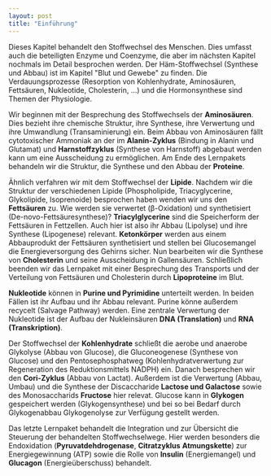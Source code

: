 ```yaml
---
layout: post
title: "Einführung"
---
```

Dieses Kapitel behandelt den Stoffwechsel des Menschen. Dies umfasst auch die beteiligten Enzyme und Coenzyme, die aber im nächsten Kapitel nochmals im Detail besprochen werden. Der Häm-Stoffwechsel (Synthese und Abbau) ist im Kapitel "Blut und Gewebe" zu finden. Die Verdauungsprozesse (Resorption von Kohlenhydrate, Aminosäuren, Fettsäuren, Nukleotide, Cholesterin, ...) und die Hormonsynthese sind Themen der Physiologie.

Wir beginnen mit der Besprechung des Stoffwechsels der **Aminosäuren**. Dies bezieht ihre chemische Struktur, ihre Synthese, ihre Verwertung und ihre Umwandlung (Transaminierung) ein. Beim Abbau von Aminosäuren fällt cytotoxischer Ammoniak an der im **Alanin-Zyklus** (Bindung in Alanin und Glutamat) und **Harnstoffzyklus** (Synthese von Harnstoff) abgebaut werden kann um eine Ausscheidung zu ermöglichen. Am Ende des Lernpakets behandeln wir die Struktur, die Synthese und den Abbau der **Proteine**.

Ähnlich verfahren wir mit dem Stoffwechsel der **Lipide**. Nachdem wir die Struktur der verschiedenen Lipide (Phospholipide, Triacyglycerine, Glykolipide, Isoprenoide) besprochen haben wenden wir uns  den **Fettsäuren** zu. Wie werden sie verwertet (β-Oxidation) und synthetisiert (De-novo-Fettsäuresynthese)? **Triacylglycerine** sind die Speicherform der Fettsäuren in Fettzellen. Auch hier ist also ihr Abbau (Lipolyse) und ihre Synthese (Lipogenese) relevant. **Ketonkörper** werden aus einem Abbauprodukt der Fettsäuren synthetisiert und stellen bei Glucosemangel die Energieversorgung des Gehirns sicher. Nun bearbeiten wir die Synthese von **Cholesterin** und seine Ausscheidung in Gallensäuren.  Schließlich beenden wir das Lernpaket mit einer Besprechung des Transports und der Verteilung von Fettsäuren und Cholesterin durch **Lipoproteine** im Blut.

**Nukleotide** können in **Purine und Pyrimidine** unterteilt werden. In beiden Fällen ist ihr Aufbau und ihr Abbau relevant. Purine könne außerdem recycelt (Salvage Pathway) werden. Eine zentrale Verwertung der Nukleotide ist der Aufbau der Nukleinsäuren **DNA (Translation)** und **RNA (Transkription)**.

Der Stoffwechsel der **Kohlenhydrate** schließt die aerobe und anaerobe Glykolyse (Abbau von Glucose), die Gluconeogenese (Synthese von Glucose) und den Pentosephosphatweg (Kohlenhydratverwertung zur Regeneration des Reduktionsmittels NADPH) ein. Danach besprechen wir den **Cori-Zyklus** (Abbau von Lactat). Außerdem ist die Verwertung (Abbau, Umbau) und die Synthese der Discaccharide **Lactose und Galactose** sowie des Monosaccharids **Fructose** hier relevat. Glucose kann in **Glykogen** gespeichert werden (Glykogensynthese) und bei so bei Bedarf durch Glykogenabbau Glykogenolyse zur Verfügung gestellt werden.

Das letzte Lernpaket behandelt die Integration und zur Übersicht die Steuerung der behandelten Stoffwechselwege. Hier werden besonders die Endoxidation (**Pyruvatdehdrogenase**, **Citratzyklus** **Atmungskette**) zur Energiegewinnung (ATP) sowie die Rolle von **Insulin** (Energiemangel) und **Glucagon** (Energieüberschuss) behandelt.


